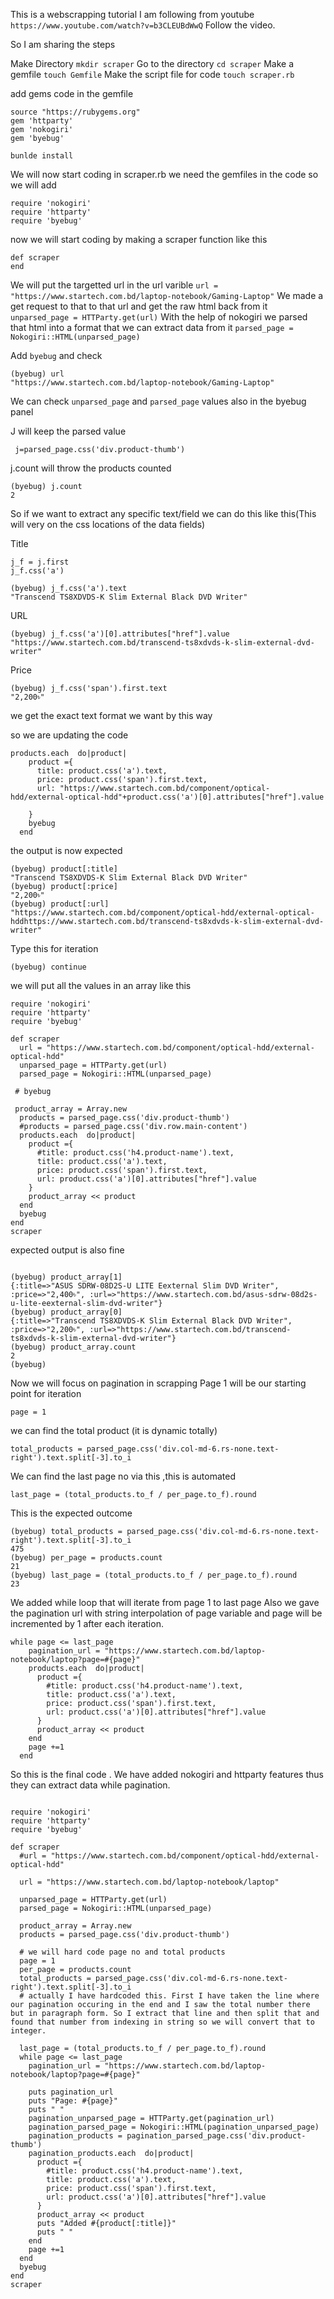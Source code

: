 This is a webscrapping tutorial I am following from youtube `https://www.youtube.com/watch?v=b3CLEUBdWwQ`
Follow the video.

So I am sharing the steps

Make Directory
`mkdir scraper`
Go to the directory
`cd scraper`
Make a gemfile
`touch Gemfile`
Make the script file for code
`touch scraper.rb`

add gems code in the gemfile

```
source "https://rubygems.org"
gem 'httparty'
gem 'nokogiri'
gem 'byebug'
```
`bunlde install`

We will now start coding in scraper.rb
we need the gemfiles in the code so we will add
```
require 'nokogiri'
require 'httparty'
require 'byebug'
```
now we will start coding by making a scraper function like this

```
def scraper
end
```

We will put the targetted url in the url varible
`url = "https://www.startech.com.bd/laptop-notebook/Gaming-Laptop"`
We made a get request to that to that url and get the raw html back from it
`unparsed_page = HTTParty.get(url)`
With the help of nokogiri we parsed that html into a format that we can extract data from it
`parsed_page = Nokogiri::HTML(unparsed_page)`


Add `byebug` and check
```
(byebug) url
"https://www.startech.com.bd/laptop-notebook/Gaming-Laptop"

```
We can check `unparsed_page` and `parsed_page` values also in the byebug panel

J will keep the parsed value
```
 j=parsed_page.css('div.product-thumb')

```
j.count will throw the products counted
```
(byebug) j.count
2

```
So if we want to extract any specific text/field we can do this like this(This will very on the css locations of the data fields)

Title
```
j_f = j.first
j_f.css('a')

(byebug) j_f.css('a').text
"Transcend TS8XDVDS-K Slim External Black DVD Writer"
```
URL
```
(byebug) j_f.css('a')[0].attributes["href"].value
"https://www.startech.com.bd/transcend-ts8xdvds-k-slim-external-dvd-writer"
```
Price
```
(byebug) j_f.css('span').first.text
"2,200৳"
```


we get the exact text format we want by this way

so we are updating the code
```
products.each  do|product|
    product ={
      title: product.css('a').text,
      price: product.css('span').first.text,
      url: "https://www.startech.com.bd/component/optical-hdd/external-optical-hdd"+product.css('a')[0].attributes["href"].value

    }
    byebug
  end
```

the output is now expected
```
(byebug) product[:title]
"Transcend TS8XDVDS-K Slim External Black DVD Writer"
(byebug) product[:price]
"2,200৳"
(byebug) product[:url]
"https://www.startech.com.bd/component/optical-hdd/external-optical-hddhttps://www.startech.com.bd/transcend-ts8xdvds-k-slim-external-dvd-writer"

```
Type this for iteration
```
(byebug) continue
```


we will put all the values in an array like this
```
require 'nokogiri'
require 'httparty'
require 'byebug'

def scraper
  url = "https://www.startech.com.bd/component/optical-hdd/external-optical-hdd"
  unparsed_page = HTTParty.get(url)
  parsed_page = Nokogiri::HTML(unparsed_page)

 # byebug

 product_array = Array.new
  products = parsed_page.css('div.product-thumb')
  #products = parsed_page.css('div.row.main-content')
  products.each  do|product|
    product ={
      #title: product.css('h4.product-name').text,
      title: product.css('a').text,
      price: product.css('span').first.text,
      url: product.css('a')[0].attributes["href"].value
    }
    product_array << product
  end
  byebug
end
scraper

```
expected output is also fine
```

(byebug) product_array[1]
{:title=>"ASUS SDRW-08D2S-U LITE Eexternal Slim DVD Writer", :price=>"2,400৳", :url=>"https://www.startech.com.bd/asus-sdrw-08d2s-u-lite-eexternal-slim-dvd-writer"}
(byebug) product_array[0]
{:title=>"Transcend TS8XDVDS-K Slim External Black DVD Writer", :price=>"2,200৳", :url=>"https://www.startech.com.bd/transcend-ts8xdvds-k-slim-external-dvd-writer"}
(byebug) product_array.count
2
(byebug)

```


Now we will focus on pagination in scrapping
Page 1 will be our starting point for iteration
```
page = 1
```
we can find the total product (it is dynamic totally)
```
total_products = parsed_page.css('div.col-md-6.rs-none.text-right').text.split[-3].to_i
```

We can find the last page no via this ,this is automated
```
last_page = (total_products.to_f / per_page.to_f).round
```

This is the expected outcome
```
(byebug) total_products = parsed_page.css('div.col-md-6.rs-none.text-right').text.split[-3].to_i
475
(byebug) per_page = products.count
21
(byebug) last_page = (total_products.to_f / per_page.to_f).round
23

```

We added while loop that will iterate from page 1 to last page
Also we gave the pagination url with string interpolation of page variable and page will be incremented by 1 after each iteration.
```
while page <= last_page
    pagination_url = "https://www.startech.com.bd/laptop-notebook/laptop?page=#{page}"
    products.each  do|product|
      product ={
        #title: product.css('h4.product-name').text,
        title: product.css('a').text,
        price: product.css('span').first.text,
        url: product.css('a')[0].attributes["href"].value
      }
      product_array << product
    end
    page +=1
  end
```



So this is the final code . We have added nokogiri and httparty features thus they can extract data while pagination.
```

require 'nokogiri'
require 'httparty'
require 'byebug'

def scraper
  #url = "https://www.startech.com.bd/component/optical-hdd/external-optical-hdd"

  url = "https://www.startech.com.bd/laptop-notebook/laptop"

  unparsed_page = HTTParty.get(url)
  parsed_page = Nokogiri::HTML(unparsed_page)

  product_array = Array.new
  products = parsed_page.css('div.product-thumb')

  # we will hard code page no and total products
  page = 1
  per_page = products.count
  total_products = parsed_page.css('div.col-md-6.rs-none.text-right').text.split[-3].to_i
  # actually I have hardcoded this. First I have taken the line where our pagination occuring in the end and I saw the total number there but in paragraph form. So I extract that line and then split that and found that number from indexing in string so we will convert that to integer.

  last_page = (total_products.to_f / per_page.to_f).round
  while page <= last_page
    pagination_url = "https://www.startech.com.bd/laptop-notebook/laptop?page=#{page}"

    puts pagination_url
    puts "Page: #{page}"
    puts " "
    pagination_unparsed_page = HTTParty.get(pagination_url)
    pagination_parsed_page = Nokogiri::HTML(pagination_unparsed_page)
    pagination_products = pagination_parsed_page.css('div.product-thumb')
    pagination_products.each  do|product|
      product ={
        #title: product.css('h4.product-name').text,
        title: product.css('a').text,
        price: product.css('span').first.text,
        url: product.css('a')[0].attributes["href"].value
      }
      product_array << product
      puts "Added #{product[:title]}"
      puts " "
    end
    page +=1
  end
  byebug
end
scraper


```
